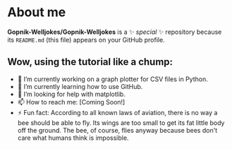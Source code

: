 # About me

**Gopnik-Welljokes/Gopnik-Welljokes** is a ✨ _special_ ✨ repository because its `README.md` (this file) appears on your GitHub profile.

## Wow, using the tutorial like a chump:

- 🔭 I’m currently working on a graph plotter for CSV files in Python.
- 🌱 I’m currently learning how to use GitHub.
- 🤔 I’m looking for help with matplotlib. 
- 📫 How to reach me: [Coming Soon!]
- ⚡ Fun fact: According to all known laws of aviation, there is no way a bee should be able to fly. Its wings are too small to get its fat little body off the ground. The bee, of course, flies anyway because bees don't care what humans think is impossible.
